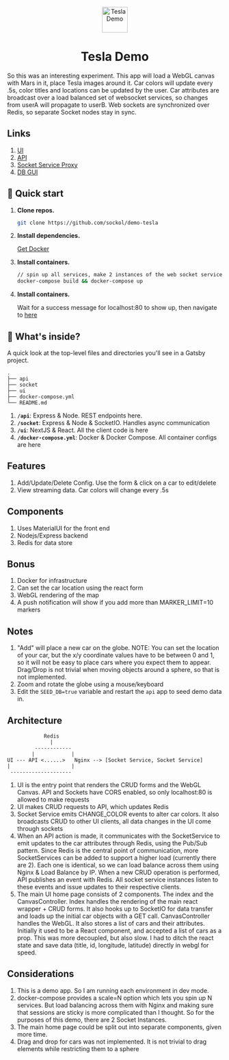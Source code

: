 <p align="center">
  <img alt="Tesla Demo" src="https://www.tesla.com/themes/custom/tesla_frontend/assets/favicons/favicon.ico" width="60" /> 
</p>
<h1 align="center">
  Tesla Demo
</h1>

So this was an interesting experiment.
This app will load a WebGL canvas with Mars in it, place Tesla images around it.
Car colors will update every .5s, color titles and locations can be updated by the user.
Car attributes are broadcast over a load balanced set of websocket services, so changes from userA will propagate to userB. Web sockets are synchronized over Redis, so separate Socket nodes stay in sync. 

## Links 

  1. [UI](http://localhost:80)
  2. [API](http://localhost:81)
  3. [Socket Service Proxy](http://localhost:82)
  4. [DB GUI](http://localhost:8081/)

## 🚀 Quick start

1.  **Clone repos.**

    ```sh 
    git clone https://github.com/sockol/demo-tesla
    ```

2.  **Install dependencies.**

    [Get Docker](https://www.docker.com/products/docker-desktop)
 
3.  **Install containers.**

    ```sh 
    // spin up all services, make 2 instances of the web socket service for scale
    docker-compose build && docker-compose up
    ```
 
4.  **Install containers.**

    Wait for a success message for localhost:80 to show up, then navigate to [here](http://localhost:80)


## 🧐 What's inside?

A quick look at the top-level files and directories you'll see in a Gatsby project.

    .
    ├── api
    ├── socket
    ├── ui
    ├── docker-compose.yml 
    └── README.md

  1.  **`/api`**: Express & Node. REST endpoints here. 
  2.  **`/socket`**: Express & Node & SocketIO. Handles async communication
  3.  **`/ui`**: NextJS & React. All the client code is here
  4.  **`/docker-compose.yml`**: Docker & Docker Compose. All container configs are here

## Features 
1. Add/Update/Delete Config. Use the form & click on a car to edit/delete
2. View streaming data. Car colors will change every .5s

## Components
1. Uses MaterialUI for the front end 
2. Nodejs/Express backend 
3. Redis for data store 

## Bonus
1. Docker for infrastructure
2. Can set the car location using the react form 
3. WebGL rendering of the map 
4. A push notification will show if you add more than MARKER_LIMIT=10 markers

## Notes
1. "Add" will place a new car on the globe. NOTE: You can set the location of your car, but the x/y coordinate values have to be between 0 and 1, so it will not be easy to place cars where you expect them to appear. Drag/Drop is not trivial when moving objects around a sphere, so that is not implemented.
2. Zoom and rotate the globe using a mouse/keyboard
3. Edit the `SEED_DB=true` variable and restart the `api` app to seed demo data in. 

## Architecture 

```
            Redis
              |
         ------------
        |            |
UI --- API <......>   Nginx --> [Socket Service, Socket Service]
|                    |
 --------------------
```

1. UI is the entry point that renders the CRUD forms and the WebGL Canvas. API and Sockets have CORS enabled, so only localhost:80 is allowed to make requests
2. UI makes CRUD requests to API, which updates Redis
3. Socket Service emits CHANGE_COLOR events to alter car colors. It also broadcasts CRUD to other UI clients, all data changes in the UI come through sockets
4. When an API action is made, it communicates with the SocketService to emit updates to the car attributes through Redis, using the Pub/Sub pattern. Since Redis is the central point of communication, more SocketServices can be added to support a higher load (currently there are 2). Each one is identical, so we can load balance across them using Nginx & Load Balance by IP. When a new CRUD operation is performed, API publishes an event with Redis. All socket service instances listen to these events and issue updates to their respective clients. 
5. The main UI home page consists of 2 components. The index and the CanvasController. Index handles the rendering of the main react wrapper + CRUD forms. It also hooks up to SocketIO for data transfer and loads up the initial car objects with a GET call. 
CanvasController handles the WebGL. It also stores a list of cars and their attributes. Initially it used to be a React component, and accepted a list of cars as a prop. This was more decoupled, but also slow. I had to ditch the react state and save data (title, id, longitude, latitude) directly in webgl for speed.  

## Considerations

1. This is a demo app. So I am running each environment in dev mode. 
2. docker-compose provides a scale=N option which lets you spin up N services. But load balancing across them with Nginx and making sure that sessions are sticky is more complicated than I thought. So for the purposes of this demo, there are 2 Socket Instances. 
3. The main home page could be split out into separate components, given more time. 
4. Drag and drop for cars was not implemented. It is not trivial to drag elements while restricting them to a sphere